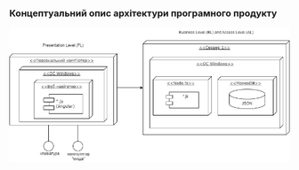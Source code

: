 ### Концептуальний опис архітектури програмного продукту

![image](https://github.com/oleksandrblazhko/ai204-palona/blob/ai204-palona_with_laboratory_work_4/1-SoftwareRequirements/1.5-SoftwareProjectPlanning/1.5.1-SoftwareArchitectConcept/SoftwareArchitect.jpg)
